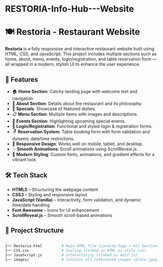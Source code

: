 # RESTORIA-Info-Hub---Website
# 🍽️ Restoria - Restaurant Website

**Restoria** is a fully responsive and interactive restaurant website built using HTML, CSS, and JavaScript. This project includes multiple sections such as home, about, menu, events, login/registration, and table reservation form — all wrapped in a modern, stylish UI to enhance the user experience.

## 🚀 Features

- 🏠 **Home Section**: Catchy landing page with welcome text and navigation.
- 📖 **About Section**: Details about the restaurant and its philosophy.
- 🍛 **Specials**: Showcase of featured dishes.
- 📋 **Menu Section**: Multiple items with images and descriptions.
- 📅 **Events Section**: Highlighting upcoming special events.
- 🔐 **Login/Registration**: Functional and styled login & registration forms.
- 🪑 **Reservation System**: Table booking form with form validation and dynamic date/time restrictions.
- 📱 **Responsive Design**: Works well on mobile, tablet, and desktop.
- ✨ **Smooth Animations**: Scroll animations using ScrollReveal.js.
- 🎨 **Modern Styling**: Custom fonts, animations, and gradient effects for a vibrant look.

## 🛠️ Tech Stack

- **HTML5** – Structuring the webpage content
- **CSS3** – Styling and responsive layout
- **JavaScript (Vanilla)** – Interactivity, form validation, and dynamic time/date handling
- **Font Awesome** – Icons for UI enhancement
- **ScrollReveal.js** – Smooth scroll-based animations

## 📂 Project Structure

```bash
.
├── Restoria.html         # Main HTML file (Landing Page + All Sections)
├── CSS.css               # Styling (linked in HTML as style.css)
├── JavaScript.js         # Interactivity (linked as main.js)
├── images/               # Contains all referenced images (plate.jpeg, bir.jpg, etc.)
